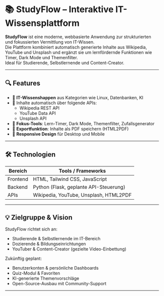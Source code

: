 # 📚 StudyFlow – Interaktive IT-Wissensplattform

**StudyFlow** ist eine moderne, webbasierte Anwendung zur strukturierten und fokussierten Vermittlung von IT-Wissen.  
Die Plattform kombiniert automatisch generierte Inhalte aus Wikipedia, YouTube und Unsplash und ergänzt sie um lernfördernde Funktionen wie Timer, Dark Mode und Themenfilter.  
Ideal für Studierende, Selbstlernende und Content-Creator.

---

## 🔍 Features

- 📖 **IT-Wissenshappen** aus Kategorien wie Linux, Datenbanken, KI
- 🧠 Inhalte automatisch über folgende APIs:
  - Wikipedia REST API
  - YouTube Data API
  - Unsplash API
- 🎯 **Fokus-Tools**: Lern-Timer, Dark Mode, Themenfilter, Zufallsgenerator
- 📄 **Exportfunktion**: Inhalte als PDF speichern (HTML2PDF)
- 📱 **Responsive Design** für Desktop und Mobile

---

## 🛠 Technologien

| Bereich     | Tools / Frameworks                          |
|------------|---------------------------------------------|
| Frontend   | HTML, Tailwind CSS, JavaScript              |
| Backend    | Python (Flask, geplante API-Steuerung)      |
| APIs       | Wikipedia, YouTube, Unsplash, HTML2PDF      |


---

## 💡 Zielgruppe & Vision

StudyFlow richtet sich an:
- Studierende & Selbstlernende im IT-Bereich
- Dozierende & Bildungseinrichtungen
- YouTuber & Content-Creator (gezielte Video-Einbettung)

Zukünftig geplant:
- Benutzerkonten & persönliche Dashboards  
- Quiz-Modul & Favoriten  
- KI-generierte Themenvorschläge  
- Open-Source-Ausbau mit Community-Support

---

